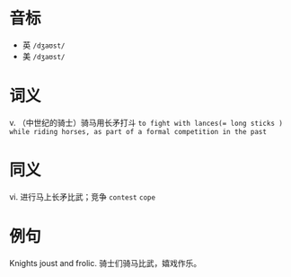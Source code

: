 # 音标

- 英 `/dʒaʊst/`
- 美 `/dʒaʊst/`

# 词义

v. （中世纪的骑士）骑马用长矛打斗
`to fight with lances(= long sticks ) while riding horses, as part of a formal competition in the past`

# 同义

vi. 进行马上长矛比武；竞争
`contest` `cope`

# 例句

Knights joust and frolic.
骑士们骑马比武，嬉戏作乐。


